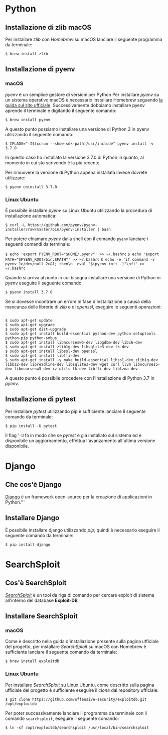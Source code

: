 # Python

## Installazione di zlib macOS

Per installare _zlib_ con _Homebrew_ su macOS lanciare il seguente programma da terminale:

`$ brew install zlib`


## Installazione di pyenv

### macOS

_pyenv_ è un semplice gestore di versioni per Python
Per installare _pyenv_ su un sistema operativo macOS è necessario installare Homebrew seguendo [la guida sul sito ufficiale](https://docs.brew.sh/Installation).
Successivamente dobbiamo installare pyenv aprendo il terminale e digitando il seguente comando:

`$ brew install pyenv`

A questo punto possiamo installare una versione di Python 3 in pyenv utilizzando il seguente comando:

`$ CFLAGS="-I$(xcrun --show-sdk-path)/usr/include" pyenv install -v 3.7.0`

In questo caso ho installato la versione 3.7.0 di Python in quanto, al momento in cui sto scrivendo è la più recente.

Per rimuovere la versione di Python appena installata invece dovrete utilizzare:

`$ pyenv uninstall 3.7.0`

### Linux Ubuntu

È possibile installare _pyenv_ su Linux Ubuntu utilizzando la procedura di installazione automatica:

`$ curl -L https://github.com/pyenv/pyenv-installer/raw/master/bin/pyenv-installer | bash`

Per potere chiamare _pyenv_ dalla shell con il comando `pyenv` lanciare i seguenti comandi da terminale:

`$ echo 'export PYENV_ROOT="$HOME/.pyenv"' >> ~/.bashrc`
`$ echo 'export PATH="$PYENV_ROOT/bin:$PATH"' >> ~/.bashrc`
`$ echo -e 'if command -v pyenv 1>/dev/null 2>&1; then\n  eval "$(pyenv init -)"\nfi' >> ~/.bashrc`

Quando si arriva al punto in cui bisogna installare una versione di Python in _pyenv_ eseguire il seguente comando:

`$ pyenv install 3.7.0`

Se si dovesse incontrare un errore in fase d'installazione a causa della mancanza delle librerie di _zlib_ e di _openssl_, eseguire le seguenti operazioni:

```

$ sudo apt-get update
$ sudo apt-get upgrade
$ sudo apt-get dist-upgrade
$ sudo apt-get install build-essential python-dev python-setuptools python-pip python-smbus
$ sudo apt-get install libncursesw5-dev libgdbm-dev libc6-dev
$ sudo apt-get install zlib1g-dev libsqlite3-dev tk-dev
$ sudo apt-get install libssl-dev openssl
$ sudo apt-get install libffi-dev
$ sudo apt-get install -y make build-essential libssl-dev zlib1g-dev libbz2-dev libreadline-dev libsqlite3-dev wget curl llvm libncurses5-dev libncursesw5-dev xz-utils tk-dev libffi-dev liblzma-dev

```

A questo punto è possibile procedere con l'installazione di Python 3.7 in _pyenv_.


## Installazione di pytest

Per installare _pytest_ utilizzando pip è sufficiente lanciare il seguente comando da terminale:

`$ pip install -U pytest`

Il flag '`-U` fa in modo che se _pytest_ è gia installato sul sistema ed è disponibile un aggiornamento, effettua l'avanzamento all'ultima versione disponibile.


# Django

## Che cos'è Django

[Django](https://www.djangoproject.com/) è un framework open-source per la creazione di applicazioni in Python.'''


## Installare Django

È possibile installare django utilizzando _pip_; quindi è necessario eseguire il seguente comando da terminale:

`$ pip install django`



# SearchSploit

## Cos'è SearchSploit

[_SearchSploit_](https://www.exploit-db.com/) è un tool da riga di comando per cercare exploit di sistema all'interno del database **Exploit-DB**

## Installare SearchSploit

### macOS

Come è descritto nella guida d'installazione presente sulla pagina ufficiale del progetto, per installare _SearchSploit_ su macOS con Homebrew è sufficiente lanciare il seguente comando da terminale:

`$ brew install exploitdb`


### Linux Ubuntu

Per installare _SearchSploit_ su Linux Ubuntu, come descritto sulla pagina ufficiale del progetto è sufficiente eseguire il _clone_ dal repository ufficiale:

`$ git clone https://github.com/offensive-security/exploitdb.git /opt/exploitdb`

Per poter successivamente lanciare il programma da terminale con il comando `searchsploit`, eseguire il seguente comando:

`$ ln -sf /opt/exploitdb/searchsploit /usr/local/bin/searchsploit`

